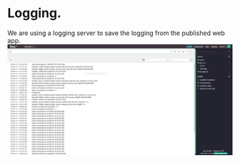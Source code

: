# Logging.
We are using a logging server to save the logging from the published web app.
![Logging](images/Seqlog.png)
